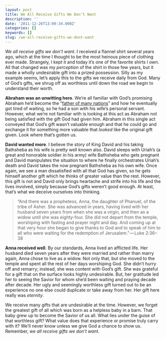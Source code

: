 ```yaml
---
layout: post
title: We All Receive Gifts We Don’t Want
description: ''
date: '2011-12-26T13:09:34.000Z'
categories: []
keywords: []
slug: /we-all-receive-gifts-we-dont-want
---
```


_We all receive gifts we don’t want_. I received a flannel shirt several years ago, which at the time I thought to be the most heinous piece of clothing ever made. Strangely, I kept it and today it’s one of the favorite shirts I own. All that changed was my _perception_ of the shirt in those few years, but it made a wholly undesirable gift into a prized possession. Silly as my example seems, let’s apply this to the gifts we receive daily from God. Many of God’s gifts, we shrug off as worthless until down the road we begin to understand their worth.

**Abraham was an unwitting hero**. We’re all familiar with God’s promising Abraham he’d become the “[father of many nations](http://www.biblegateway.com/passage/?search=genesis%2012&version=ESV)” and how he eventually got tired of waiting, so he had a son with his wife’s personal servant. However, what we’re not familiar with is looking at this act as Abraham not being satisfied with the gift God had given him. Abraham in this single act conveyed that God’s gift wasn’t valuable enough and that he could go and exchange it for something more valuable that _looked_ like the original gift given. Look where that’s gotten us.

**David wanted more**. I believe the story of King David and his taking Bathsheba as his wife is pretty well known also. David sleeps with Uriah’s (a great and honorable soldier in his army) wife Bathsheba who gets pregnant and David manipulates the situation to where he finally orchestrates Uriah’s death and David takes the now pregnant Bathsheba as his own wife. Once again, we see a man dissatisfied with all that God has given, so he gets himself another gift which he thinks of greater value than the rest. However, this gift is not and David only brings heartache and strife into his life and the lives involved, simply because God’s gifts weren’t good enough. At least, that’s what we deceive ourselves into thinking.

> “And there was a prophetess, Anna, the daughter of Phanuel, of the tribe of Asher. She was advanced in years, having lived with her husband seven years from when she was a virgin, and then as a widow until she was eighty-four. She did not depart from the temple, worshiping with fasting and prayer night and day. And coming up at that very hour she began to give thanks to God and to speak of him to all who were waiting for the redemption of Jerusalem.” — Luke 2:36–38

**Anna received well**. By our standards, Anna lived an afflicted life. Her husband died seven years after they were married and rather than marry again, Anna chose to live as a widow. Not only that, but she moved to the temple and spent all the rest of her days worshiping God. She didn’t hurry off and remarry; instead, she was content with God’s gift. She was grateful for a gift that on the surface looks highly undesirable. But, her gratitude led her to seeing the Savior for whom she’d been waiting and praying decade after decade. Her ugly and seemingly worthless gift turned out to be an experience no one else could duplicate or take away from her. Her gift here really was _eternity_.

We receive many gifts that are undesirable at the time. However, we forget the greatest gift of all which was born as a helpless baby in a barn. That baby grew up to become the Savior of us all. What lies under the guise of that worthless gift? What value does that experience or promise truly carry with it? We’ll never know unless we give God a chance to show us. Remember, _we all receive gifts we don’t want_.
